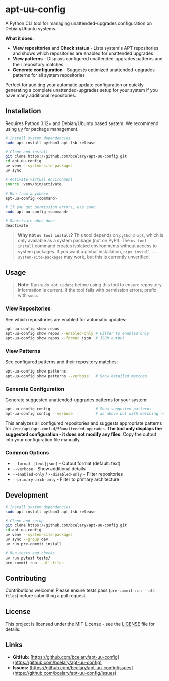 # apt-uu-config

A Python CLI tool for managing unattended-upgrades configuration on Debian/Ubuntu systems.

**What it does:**
- **View repositories** and **Check status** - Lists system's APT repositories and shows which repositories are enabled for unattended upgrades
- **View patterns** - Displays configured unattended-upgrades patterns and their repository matches
- **Generate configuration** - Suggests optimized unattended-upgrades patterns for all system repositories

Perfect for auditing your automatic update configuration or quickly generating a complete unattended-upgrades setup for your system if you have many additional repositories.

## Installation

Requires Python 3.12+ and Debian/Ubuntu based system. We recommend using [uv](https://docs.astral.sh/uv/) for package management.

```sh
# Install system dependencies
sudo apt install python3-apt lsb-release

# Clone and install
git clone https://github.com/bcelary/apt-uu-config.git
cd apt-uu-config
uv venv --system-site-packages
uv sync

# Activate virtual environment
source .venv/bin/activate

# Run from anywhere
apt-uu-config <command>

# If you get permission errors, use sudo
sudo apt-uu-config <command>

# Deactivate when done
deactivate
```

> **Why not `uv tool install`?** This tool depends on `python3-apt`, which is only available as a system package (not on PyPI). The `uv tool install` command creates isolated environments without access to system packages. If you want a global installation, `pipx install --system-site-packages` may work, but this is currently unverified.

## Usage

> **Note:** Run `sudo apt update` before using this tool to ensure repository information is current. If the tool fails with permission errors, prefix with `sudo`.

### View Repositories

See which repositories are enabled for automatic updates:

```bash
apt-uu-config show repos
apt-uu-config show repos --enabled-only # Filter to enabled only
apt-uu-config show repos --format json  # JSON output
```

### View Patterns

See configured patterns and their repository matches:

```bash
apt-uu-config show patterns
apt-uu-config show patterns --verbose   # Show detailed matches
```

### Generate Configuration

Generate suggested unattended-upgrades patterns for your system:

```bash
apt-uu-config config                    # Show suggested patterns
apt-uu-config config --verbose          # as above but with matching repository info as comments
```

This analyzes all configured repositories and suggests appropriate patterns for `/etc/apt/apt.conf.d/50unattended-upgrades`. **The tool only displays the suggested configuration - it does not modify any files.** Copy the output into your configuration file manually.

### Common Options

- `--format [text|json]` - Output format (default: text)
- `--verbose` - Show additional details
- `--enabled-only` / `--disabled-only` - Filter repositories
- `--primary-arch-only` - Filter to primary architecture

## Development

```sh
# Install system dependencies
sudo apt install python3-apt lsb-release

# Clone and setup
git clone https://github.com/bcelary/apt-uu-config.git
cd apt-uu-config
uv venv --system-site-packages
uv sync --group dev
uv run pre-commit install

# Run tests and checks
uv run pytest tests/
pre-commit run --all-files
```

## Contributing

Contributions welcome! Please ensure tests pass (`pre-commit run --all-files`) before submitting a pull request.

## License

This project is licensed under the MIT License - see the [LICENSE](LICENSE) file for details.

## Links

- **GitHub:** [https://github.com/bcelary/apt-uu-config](https://github.com/bcelary/apt-uu-config)
- **Issues:** [https://github.com/bcelary/apt-uu-config/issues](https://github.com/bcelary/apt-uu-config/issues)
